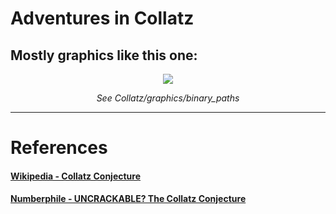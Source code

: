 # Adventures in Collatz

## Mostly graphics like this one:

<p align="center">
<img src="graphics/binary_paths/screenshot.png">
<div align="center"><i>See Collatz/graphics/binary_paths</i></div>
</p>

-------------------

# References

#### [Wikipedia - Collatz Conjecture](https://en.wikipedia.org/wiki/Collatz_conjecture)
#### [Numberphile - UNCRACKABLE? The Collatz Conjecture](https://youtu.be/5mFpVDpKX70)
